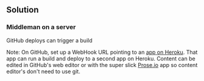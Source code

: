 ## Solution
### Middleman on a server

GitHub deploys can trigger a build

Note:
On GitHub, set up a WebHook URL pointing to an [app on Heroku](https://github.com/ajlai/github-heroku-pusher). That app can run a build and deploy to a second app on Heroku. Content can be edited in GitHub's web editor or with the super slick [Prose.io](http://prose.io/) app so content editor's don't need to use git.
